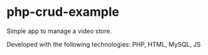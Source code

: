 php-crud-example
================

Simple app to manage a video store.

Developed with the following technologies: PHP, HTML, MySQL, JS
